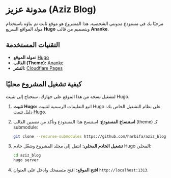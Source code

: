 # مدونة عزيز (Aziz Blog)

مرحبًا بك في مستودع مدونتي الشخصية. هذا المشروع هو موقع ثابت تم بناؤه باستخدام مولد المواقع السريع **Hugo** وبتصميم من قالب **Ananke**.

## التقنيات المستخدمة

*   **مولد الموقع:** [Hugo](https://gohugo.io/)
*   **القالب (Theme):** [Ananke](https://github.com/theNewDynamic/gohugo-theme-ananke)
*   **النشر:** [Cloudflare Pages](https://pages.cloudflare.com/)

## كيفية تشغيل المشروع محليًا

لتشغيل نسخة من هذا الموقع على جهازك، ستحتاج إلى تثبيت Hugo.

1.  **تثبيت Hugo:**
    اتبع التعليمات الرسمية لتثبيت Hugo على نظام التشغيل الخاص بك: [دليل تثبيت Hugo](https://gohugo.io/installation/).

2.  **استنساخ المستودع:**
    استنسخ هذا المستودع وتأكد من تضمين القالب (theme) كـ submodule:
    ```bash
    git clone --recurse-submodules https://github.com/harbifa/aziz_blog.git
    ```

3.  **تشغيل الخادم المحلي:**
    انتقل إلى مجلد المشروع وشغّل خادم Hugo المحلي:
    ```bash
    cd aziz_blog
    hugo server
    ```

4.  **افتح الموقع:**
    افتح متصفحك وادخل على العنوان `http://localhost:1313`. 
